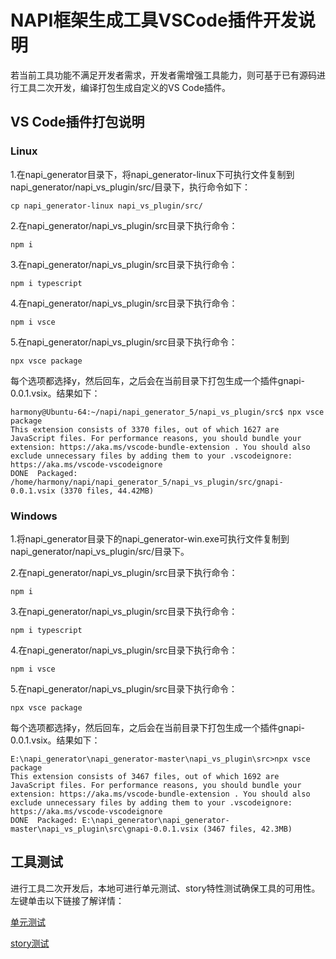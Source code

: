 # NAPI框架生成工具VSCode插件开发说明

若当前工具功能不满足开发者需求，开发者需增强工具能力，则可基于已有源码进行工具二次开发，编译打包生成自定义的VS Code插件。

## VS Code插件打包说明

### Linux

1.在napi_generator目录下，将napi_generator-linux下可执行文件复制到napi_generator/napi_vs_plugin/src/目录下，执行命令如下：

	cp napi_generator-linux napi_vs_plugin/src/

2.在napi_generator/napi_vs_plugin/src目录下执行命令：

	npm i

3.在napi_generator/napi_vs_plugin/src目录下执行命令：

	npm i typescript

4.在napi_generator/napi_vs_plugin/src目录下执行命令：

	npm i vsce

5.在napi_generator/napi_vs_plugin/src目录下执行命令：

	npx vsce package

  每个选项都选择y，然后回车，之后会在当前目录下打包生成一个插件gnapi-0.0.1.vsix。结果如下：

	harmony@Ubuntu-64:~/napi/napi_generator_5/napi_vs_plugin/src$ npx vsce package
	This extension consists of 3370 files, out of which 1627 are JavaScript files. For performance reasons, you should bundle your extension: https://aka.ms/vscode-bundle-extension . You should also exclude unnecessary files by adding them to your .vscodeignore: https://aka.ms/vscode-vscodeignore
	DONE  Packaged: /home/harmony/napi/napi_generator_5/napi_vs_plugin/src/gnapi-0.0.1.vsix (3370 files, 44.42MB)

### Windows

1.将napi_generator目录下的napi_generator-win.exe可执行文件复制到napi_generator/napi_vs_plugin/src/目录下。

2.在napi_generator/napi_vs_plugin/src目录下执行命令：

	npm i

3.在napi_generator/napi_vs_plugin/src目录下执行命令：

	npm i typescript

4.在napi_generator/napi_vs_plugin/src目录下执行命令：

	npm i vsce

5.在napi_generator/napi_vs_plugin/src目录下执行命令：

	npx vsce package

  每个选项都选择y，然后回车，之后会在当前目录下打包生成一个插件gnapi-0.0.1.vsix。结果如下：

	E:\napi_generator\napi_generator-master\napi_vs_plugin\src>npx vsce package
	This extension consists of 3467 files, out of which 1692 are JavaScript files. For performance reasons, you should bundle your extension: https://aka.ms/vscode-bundle-extension . You should also exclude unnecessary files by adding them to your .vscodeignore: https://aka.ms/vscode-vscodeignore
	DONE  Packaged: E:\napi_generator\napi_generator-master\napi_vs_plugin\src\gnapi-0.0.1.vsix (3467 files, 42.3MB)

## 工具测试

  进行工具二次开发后，本地可进行单元测试、story特性测试确保工具的可用性。左键单击以下链接了解详情：

  [单元测试](https://gitee.com/openharmony/napi_generator/blob/master/test/unittest/README_ZH.md)

  [story测试](https://gitee.com/openharmony/napi_generator/blob/master/test/storytest/README_ZH.md)

